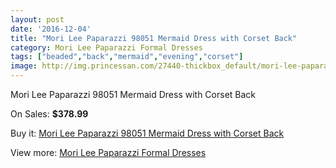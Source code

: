 ```yaml
---
layout: post
date: '2016-12-04'
title: "Mori Lee Paparazzi 98051 Mermaid Dress with Corset Back"
category: Mori Lee Paparazzi Formal Dresses
tags: ["beaded","back","mermaid","evening","corset"]
image: http://img.princessan.com/27440-thickbox_default/mori-lee-paparazzi-98051-mermaid-dress-with-corset-back.jpg
---
```

Mori Lee Paparazzi 98051 Mermaid Dress with Corset Back

On Sales: **$378.99**
<a href="https://www.princessan.com/en/12535-mori-lee-paparazzi-98051-mermaid-dress-with-corset-back.html"><amp-img layout="responsive" width="600" height="600" src="//img.princessan.com/27440-thickbox_default/mori-lee-paparazzi-98051-mermaid-dress-with-corset-back.jpg" alt="Mori Lee Paparazzi 98051 Mermaid Dress with Corset Back 0" /></a>
<a href="https://www.princessan.com/en/12535-mori-lee-paparazzi-98051-mermaid-dress-with-corset-back.html"><amp-img layout="responsive" width="600" height="600" src="//img.princessan.com/27441-thickbox_default/mori-lee-paparazzi-98051-mermaid-dress-with-corset-back.jpg" alt="Mori Lee Paparazzi 98051 Mermaid Dress with Corset Back 1" /></a>
<a href="https://www.princessan.com/en/12535-mori-lee-paparazzi-98051-mermaid-dress-with-corset-back.html"><amp-img layout="responsive" width="600" height="600" src="//img.princessan.com/27442-thickbox_default/mori-lee-paparazzi-98051-mermaid-dress-with-corset-back.jpg" alt="Mori Lee Paparazzi 98051 Mermaid Dress with Corset Back 2" /></a>

Buy it: [Mori Lee Paparazzi 98051 Mermaid Dress with Corset Back](https://www.princessan.com/en/12535-mori-lee-paparazzi-98051-mermaid-dress-with-corset-back.html "Mori Lee Paparazzi 98051 Mermaid Dress with Corset Back")

View more: [Mori Lee Paparazzi Formal Dresses](https://www.princessan.com/en/91- "Mori Lee Paparazzi Formal Dresses")
